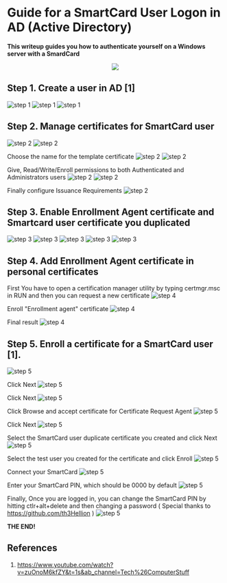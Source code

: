 # Guide for a SmartCard User Logon in AD (Active Directory)

**This writeup guides you how to authenticate yourself on a Windows server with a SmardCard**
<p align="center">
  <img src="pics/smartcard.jpeg" />
</p>


## Step 1. Create a user in AD [1]
![step 1](pics/createUser1.png)
![step 1](pics/createUser2.png)
![step 1](pics/createUser3.png)

## Step 2. Manage certificates for SmartCard user
![step 2](pics/pic1.png)
![step 2](pics/pic2.png)

Choose the name for the template certificate
![step 2](pics/pic3.png)
![step 2](pics/pic4.png)

Give, Read/Write/Enroll permissions to both Authenticated and Administrators users
![step 2](pics/pic5.png)
![step 2](pics/pic6.png)

Finally configure Issuance Requirements
![step 2](pics/pic7.png)

## Step 3. Enable Enrollment Agent certificate and Smartcard user certificate you duplicated
![step 3](pics/pic8.png)
![step 3](pics/pic9.png)
![step 3](pics/pic10.png)
![step 3](pics/pic11.png)
![step 3](pics/pic12.png)


## Step 4. Add Enrollment Agent certificate in personal certificates 
First You have to open a certification manager utility by typing certmgr.msc in RUN and then you can request a new certificate
![step 4](pics/CertificateEnrollment/pic1.png)

Enroll "Enrollment agent" certificate
![step 4](pics/CertificateEnrollment/pic2.png)

Final result
![step 4](pics/CertificateEnrollment/pic3.png)

## Step 5. Enroll a certificate for a SmartCard user [1]. 
![step 5](pics/CertificateEnrollment/pic4.png)

Click Next
![step 5](pics/CertificateEnrollment/pic5.png)

Click Next
![step 5](pics/CertificateEnrollment/pic6.png)

Click Browse and accept certificate for Certificate Request Agent
![step 5](pics/CertificateEnrollment/pic7.png)

Click Next
![step 5](pics/CertificateEnrollment/pic8.png)

Select the SmartCard user duplicate certificate you created and click Next
![step 5](pics/CertificateEnrollment/pic9.png)

Select the test user you created for the certificate and click Enroll
![step 5](pics/CertificateEnrollment/pic10.png)

Connect your SmartCard
![step 5](pics/CertificateEnrollment/pic11.png)

Enter your SmartCard PIN, which should be 0000 by default
![step 5](pics/CertificateEnrollment/pic12.png)

Finally, Once you are logged in, you can change the SmartCard PIN by hitting ctlr+alt+delete and then changing a password ( Special thanks to https://github.com/th3Hellion )
![step 5](pics/CertificateEnrollment/pic13.png)

**THE END!**

## References

1. https://www.youtube.com/watch?v=zuOnoM6kfZY&t=1s&ab_channel=Tech%26ComputerStuff